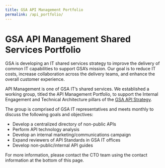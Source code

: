```yaml
---
title: GSA API Management Portfolio
permalink: /api_portfolio/
---
```


# GSA API Management Shared Services Portfolio

GSA is developing an IT shared services strategy to improve the delivery of common IT capabilities to support GSA’s mission. Our goal is to reduce IT costs, increase collaboration across the delivery teams, and enhance the overall customer experience.

API Management is one of GSA IT’s shared services. We established a working group, titled the API Management Portfolio, to support the Internal Engagement and Technical Architecture pillars of the [GSA API Strategy](/guides/API_strategy).

The group is comprised of GSA IT representatives and meets monthly to discuss the following goals and objectives:

- Develop a centralized directory of non-public APIs  
- Perform API technology analysis
- Develop an internal marketing/communications campaign
- Expand reviewers of API Standards in GSA IT offices
- Develop non-public/internal API guides

For more information,  please contact the CTO team using the contact information at the bottom of this page.
